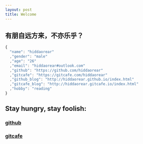 ```yaml
---
layout: post
title: Welcome
---
```


## 有朋自远方来，不亦乐乎？

````javascript
{
  "name": "hiddaorear"
  ,"gender": "male"
  ,"age": "26"
  ,"email": "hiddaorear#outlook.com"
  ,"github": "https://github.com/hiddaorear"
  ,"gitcafe": "https://gitcafe.com/hiddaorear"
  ,"github_blog": "http://hiddaorear.github.io/index.html"
  ,"gitcafe_blog": "http://hiddaorear.gitcafe.io/index.html"
  ,"hobby": "reading"
}
````

## Stay hungry, stay foolish:
### [github](https://github.com/hiddaorear)
### [gitcafe](https://gitcafe.com/hiddaorear)
